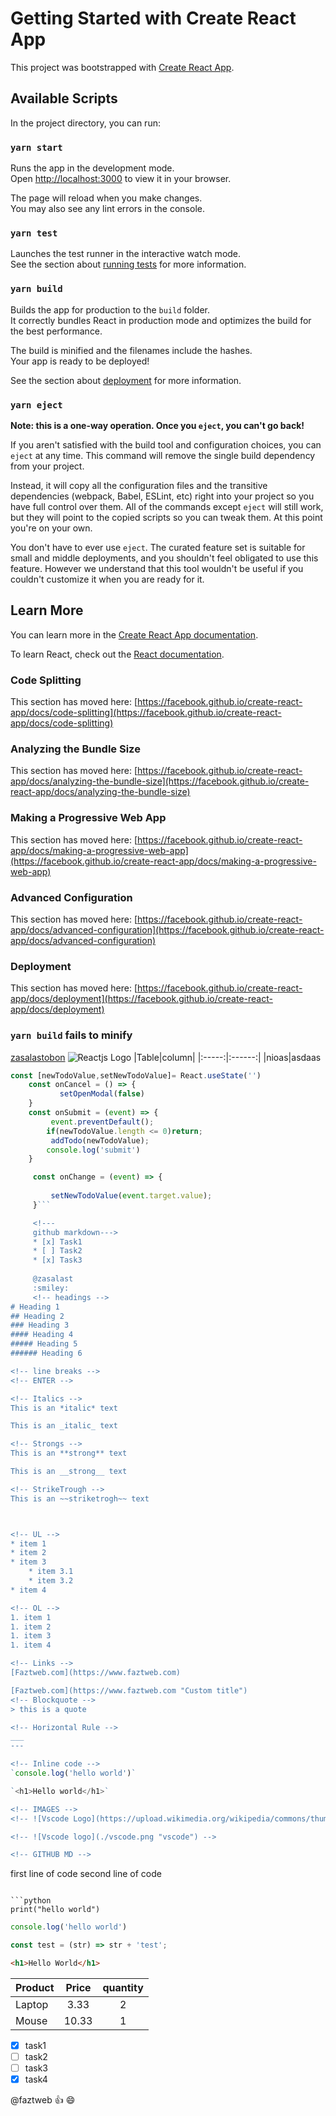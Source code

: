# Getting Started with Create React App

This project was bootstrapped with [Create React App](https://github.com/facebook/create-react-app).

## Available Scripts

In the project directory, you can run:

### `yarn start`

Runs the app in the development mode.\
Open [http://localhost:3000](http://localhost:3000) to view it in your browser.

The page will reload when you make changes.\
You may also see any lint errors in the console.

### `yarn test`

Launches the test runner in the interactive watch mode.\
See the section about [running tests](https://facebook.github.io/create-react-app/docs/running-tests) for more information.

### `yarn build`

Builds the app for production to the `build` folder.\
It correctly bundles React in production mode and optimizes the build for the best performance.

The build is minified and the filenames include the hashes.\
Your app is ready to be deployed!

See the section about [deployment](https://facebook.github.io/create-react-app/docs/deployment) for more information.

### `yarn eject`

**Note: this is a one-way operation. Once you `eject`, you can't go back!**

If you aren't satisfied with the build tool and configuration choices, you can `eject` at any time. This command will remove the single build dependency from your project.

Instead, it will copy all the configuration files and the transitive dependencies (webpack, Babel, ESLint, etc) right into your project so you have full control over them. All of the commands except `eject` will still work, but they will point to the copied scripts so you can tweak them. At this point you're on your own.

You don't have to ever use `eject`. The curated feature set is suitable for small and middle deployments, and you shouldn't feel obligated to use this feature. However we understand that this tool wouldn't be useful if you couldn't customize it when you are ready for it.

## Learn More

You can learn more in the [Create React App documentation](https://facebook.github.io/create-react-app/docs/getting-started).

To learn React, check out the [React documentation](https://reactjs.org/).

### Code Splitting

This section has moved here: [https://facebook.github.io/create-react-app/docs/code-splitting](https://facebook.github.io/create-react-app/docs/code-splitting)

### Analyzing the Bundle Size

This section has moved here: [https://facebook.github.io/create-react-app/docs/analyzing-the-bundle-size](https://facebook.github.io/create-react-app/docs/analyzing-the-bundle-size)

### Making a Progressive Web App

This section has moved here: [https://facebook.github.io/create-react-app/docs/making-a-progressive-web-app](https://facebook.github.io/create-react-app/docs/making-a-progressive-web-app)

### Advanced Configuration

This section has moved here: [https://facebook.github.io/create-react-app/docs/advanced-configuration](https://facebook.github.io/create-react-app/docs/advanced-configuration)

### Deployment

This section has moved here: [https://facebook.github.io/create-react-app/docs/deployment](https://facebook.github.io/create-react-app/docs/deployment)

### `yarn build` fails to minify


[zasalastobon](zasalastobon.com)
![Reactjs Logo](./src/logo.svg "Logo Reactjs")
|Table|column|
|:-----:|:------:|
|nioas|asdaas
```jsx
const [newTodoValue,setNewTodoValue]= React.useState('')
    const onCancel = () => {
           setOpenModal(false)
    }
    const onSubmit = (event) => {
         event.preventDefault();
        if(newTodoValue.length <= 0)return;
         addTodo(newTodoValue);
        console.log('submit')
    }

     const onChange = (event) => {
          
         setNewTodoValue(event.target.value);
     }```

     <!---
     github markdown--->
     * [x] Task1
     * [ ] Task2
     * [x] Task3
     
     @zasalast
     :smiley:
     <!-- headings -->
# Heading 1
## Heading 2
### Heading 3
#### Heading 4
##### Heading 5
###### Heading 6

<!-- line breaks -->
<!-- ENTER -->

<!-- Italics -->
This is an *italic* text

This is an _italic_ text

<!-- Strongs -->
This is an **strong** text

This is an __strong__ text

<!-- StrikeTrough -->
This is an ~~striketrogh~~ text



<!-- UL -->
* item 1
* item 2
* item 3
    * item 3.1
    * item 3.2    
* item 4

<!-- OL -->
1. item 1
1. item 2
1. item 3
1. item 4

<!-- Links -->
[Faztweb.com](https://www.faztweb.com)

[Faztweb.com](https://www.faztweb.com "Custom title")
<!-- Blockquote -->
> this is a quote

<!-- Horizontal Rule -->
___
---

<!-- Inline code -->
`console.log('hello world')`

`<h1>Hello world</h1>`

<!-- IMAGES -->
<!-- ![Vscode Logo](https://upload.wikimedia.org/wikipedia/commons/thumb/9/9a/Visual_Studio_Code_1.35_icon.svg/1200px-Visual_Studio_Code_1.35_icon.svg.png) -->

<!-- ![Vscode logo](./vscode.png "vscode") -->

<!-- GITHUB MD -->

```
first line of code
second line of code
```

```python
print("hello world")
```

```javascript
console.log('hello world')

const test = (str) => str + 'test';
```

```html
<h1>Hello World</h1>
```

<!-- TABLES -->
| Product       | Price         |quantity   |
| ------------- |:-------------:| :--------:|
| Laptop        | 3.33          | 2         |
| Mouse         | 10.33         | 1         |

* [x] task1
* [ ] task2
* [ ] task3
* [x] task4

<!-- Mentiosn -->
@faztweb :+1: :smile:
